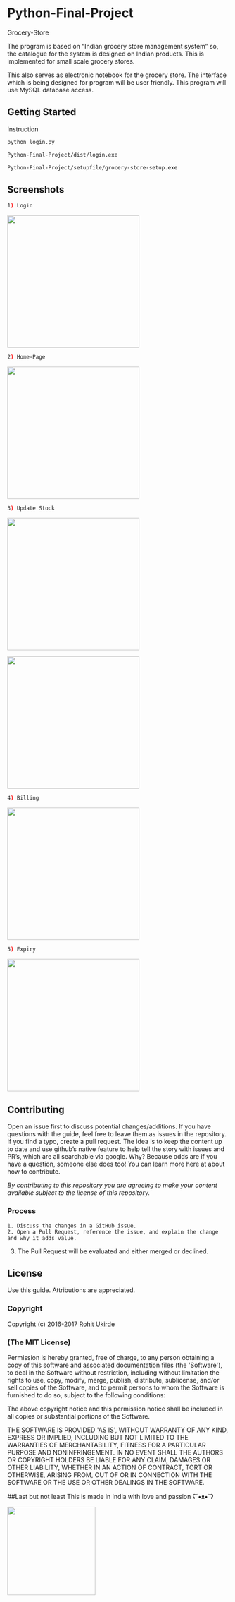 ﻿# Python-Final-Project
Grocery-Store


The program is based on “Indian grocery store management system” 
so, the catalogue for the system is designed on Indian products. 
This is implemented for small scale grocery stores.

This also serves as electronic notebook for the grocery store. 
The interface which is being designed for program will be user friendly. 
This program will use MySQL database access.

## Getting Started

Instruction

```sh
python login.py
```

```sh
Python-Final-Project/dist/login.exe
```

```sh
Python-Final-Project/setupfile/grocery-store-setup.exe
```

## Screenshots
```sh
1) Login
```
<a href="../../" target="_blank"><img src="https://raw.githubusercontent.com/ukirderohit/Python-Final-Project/master/Snapshot/1Login.PNG" height="300"></a>
```sh
2) Home-Page
```
<a href="../../" target="_blank"><img src="https://raw.githubusercontent.com/ukirderohit/Python-Final-Project/master/Snapshot/2Mainscreen.PNG" height="300"></a>
```sh
3) Update Stock 
```
<a href="../../" target="_blank"><img src="https://raw.githubusercontent.com/ukirderohit/Python-Final-Project/master/Snapshot/3update1.PNG" height="300"></a>

<a href="../../" target="_blank"><img src="https://raw.githubusercontent.com/ukirderohit/Python-Final-Project/master/Snapshot/3update2.PNG" height="300"></a>
```sh
4) Billing
```
<a href="../../" target="_blank"><img src="https://raw.githubusercontent.com/ukirderohit/Python-Final-Project/master/Snapshot/5billing.PNG" height="300"></a>
```sh
5) Expiry 
```
<a href="../../" target="_blank"><img src="https://raw.githubusercontent.com/ukirderohit/Python-Final-Project/master/Snapshot/4chkexpiry.PNG" height="300"></a>

## Contributing

Open an issue first to discuss potential changes/additions. If you have questions with the guide, feel free to leave them as issues in the repository. If you find a typo, create a pull request. The idea is to keep the content up to date and use github’s native feature to help tell the story with issues and PR’s, which are all searchable via google. Why? Because odds are if you have a question, someone else does too! You can learn more here at about how to contribute.

*By contributing to this repository you are agreeing to make your content available subject to the license of this repository.*

### Process
    1. Discuss the changes in a GitHub issue.
    2. Open a Pull Request, reference the issue, and explain the change and why it adds value.
   
 3. The Pull Request will be evaluated and either merged or declined.

## License

 Use this guide. Attributions are appreciated.

### Copyright

Copyright (c) 2016-2017 [Rohit Ukirde](http://www.ukirderohit.me)

### (The MIT License)
Permission is hereby granted, free of charge, to any person obtaining
a copy of this software and associated documentation files (the
'Software'), to deal in the Software without restriction, including
without limitation the rights to use, copy, modify, merge, publish,
distribute, sublicense, and/or sell copies of the Software, and to
permit persons to whom the Software is furnished to do so, subject to
the following conditions:

The above copyright notice and this permission notice shall be
included in all copies or substantial portions of the Software.

THE SOFTWARE IS PROVIDED 'AS IS', WITHOUT WARRANTY OF ANY KIND,
EXPRESS OR IMPLIED, INCLUDING BUT NOT LIMITED TO THE WARRANTIES OF
MERCHANTABILITY, FITNESS FOR A PARTICULAR PURPOSE AND NONINFRINGEMENT.
IN NO EVENT SHALL THE AUTHORS OR COPYRIGHT HOLDERS BE LIABLE FOR ANY
CLAIM, DAMAGES OR OTHER LIABILITY, WHETHER IN AN ACTION OF CONTRACT,
TORT OR OTHERWISE, ARISING FROM, OUT OF OR IN CONNECTION WITH THE
SOFTWARE OR THE USE OR OTHER DEALINGS IN THE SOFTWARE.

##Last but not least
This is made in India with love and passion  ʕ´•ᴥ•`ʔ

<a href="../../" target="_blank"><img src="http://lonamowers-hrd.appspot.com/images/made_india.jpg" height="200"></a>


